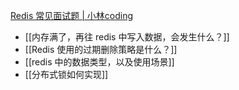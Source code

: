 [Redis 常见面试题 | 小林coding](https://xiaolincoding.com/redis/base/redis_interview.html#redis-%E5%B8%B8%E8%A7%81%E9%9D%A2%E8%AF%95%E9%A2%98)

- [[内存满了，再往 redis 中写入数据，会发生什么？]]
- [[Redis 使用的过期删除策略是什么？]]
- [[redis 中的数据类型，以及使用场景]]
- [[分布式锁如何实现]]
